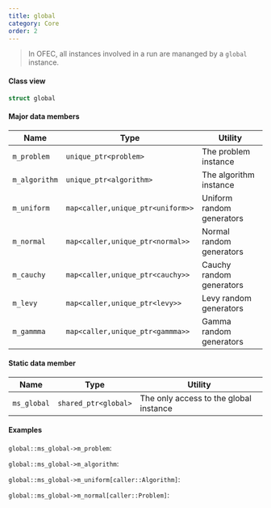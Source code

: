 ```yaml
---
title: global
category: Core
order: 2
---
```


>In OFEC, all instances involved in a run are mananged by a `global` instance.

#### Class view

```c++
struct global
```
#### Major data members

|Name|Type|Utility|
|-|-|-|
|`m_problem`|`unique_ptr<problem>`|The problem instance|
|`m_algorithm`|`unique_ptr<algorithm>`|The algorithm instance|
|`m_uniform`|`map<caller,unique_ptr<uniform>>`|Uniform random generators|
|`m_normal`|`map<caller,unique_ptr<normal>>`|Normal random generators|
|`m_cauchy`|`map<caller,unique_ptr<cauchy>>`|Cauchy random generators|
|`m_levy`|`map<caller,unique_ptr<levy>>`|Levy random generators|
|`m_gammma`|`map<caller,unique_ptr<gammma>>`|Gamma random generators|

#### Static data member

|Name|Type|Utility|
|-|-|-|
|`ms_global`|`shared_ptr<global>`|The only access to the global instance|

#### Examples

`global::ms_global->m_problem`:

`global::ms_global->m_algorithm`:

`global::ms_global->m_uniform[caller::Algorithm]`:

`global::ms_global->m_normal[caller::Problem]`: